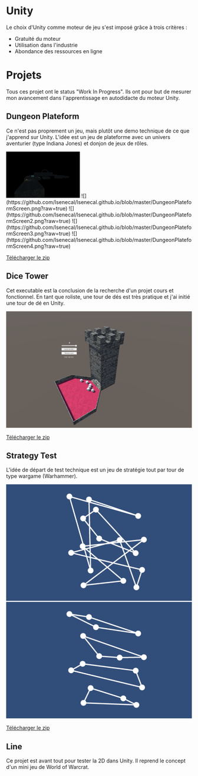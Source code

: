 # Unity

Le choix d'Unity comme moteur de jeu s'est imposé grâce à trois critères : 
* Gratuité du moteur
* Utilisation dans l'industrie
* Abondance des ressources en ligne

# Projets
Tous ces projet ont le status "Work In Progress". Ils ont pour but de mesurer mon avancement dans l'apprentissage en autodidacte du moteur Unity.

## Dungeon Plateform
Ce n'est pas proprement un jeu, mais plutôt une demo technique de ce que j'apprend sur Unity. L'idée est un jeu de plateforme avec un univers aventurier (type Indiana Jones) et donjon de jeux de rôles. 

<img src="https://github.com/lsenecal/lsenecal.github.io/blob/master/DungeonPlateformScreen.png?raw=true" alt="drawing" width="200"/>
![](https://github.com/lsenecal/lsenecal.github.io/blob/master/DungeonPlateformScreen.png?raw=true)
![](https://github.com/lsenecal/lsenecal.github.io/blob/master/DungeonPlateformScreen2.png?raw=true)
![](https://github.com/lsenecal/lsenecal.github.io/blob/master/DungeonPlateformScreen3.png?raw=true)
![](https://github.com/lsenecal/lsenecal.github.io/blob/master/DungeonPlateformScreen4.png?raw=true)

[Télécharger le zip](https://github.com/lsenecal/lsenecal.github.io/raw/master/Dungeon_Plateform.zip)

## Dice Tower
Cet executable est la conclusion de la recherche d'un projet cours et fonctionnel. En tant que roliste, une tour de dés est très pratique et j'ai initié une tour de dé en Unity.

![Screenshot DiceTower](https://github.com/lsenecal/lsenecal.github.io/blob/master/DiceTowerScreen.png?raw=true)

[Télécharger le zip](https://github.com/lsenecal/lsenecal.github.io/raw/master/DiceTower.zip)

## Strategy Test
L'idée de départ de test technique est un jeu de stratégie tout par tour de type wargame (Warhammer). 

![Screenshot DiceTower](https://github.com/lsenecal/lsenecal.github.io/blob/master/ScreenCrossLine.png?raw=true)
![Screenshot DiceTower](https://github.com/lsenecal/lsenecal.github.io/blob/master/ScreenCrossLine2.png?raw=true)

[Télécharger le zip](https://github.com/lsenecal/lsenecal.github.io/raw/master/CrossLine.zip)

## Line
Ce projet est avant tout pour tester la 2D dans Unity. Il reprend le concept d'un mini jeu de World of Warcrat.
